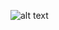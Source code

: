 ![alt text]([http:"C:\Users\yahya\OneDrive\Pictures\Screenshots\FRAUD1.png"](https://github.com/YF4002/CreditCardFraudDetection/blob/main/png/FRAUD1.png))
